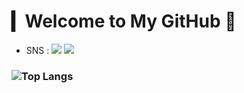 # ▎Welcome to My GitHub 👋 
- SNS : <img src="https://img.shields.io/badge/Gmail-EA4335?style=flat&logo=Gmail&logoColor=white"/> <img src="https://img.shields.io/badge/Tistory-000000?style=flat&logo=Tistory&logoColor=white"/>

### ![Top Langs](https://github-readme-stats.vercel.app/api/top-langs/?username=syeonnni&layout=compact&theme=dracula)
